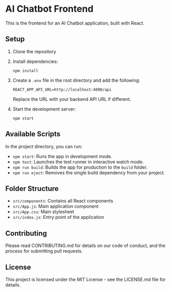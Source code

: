 # AI Chatbot Frontend

This is the frontend for an AI Chatbot application, built with React.

## Setup

1. Clone the repository
2. Install dependencies:

   ```
   npm install
   ```

3. Create a `.env` file in the root directory and add the following:

   ```
   REACT_APP_API_URL=http://localhost:4000/api
   ```

   Replace the URL with your backend API URL if different.

4. Start the development server:

   ```
   npm start
   ```

## Available Scripts

In the project directory, you can run:

- `npm start`: Runs the app in development mode.
- `npm test`: Launches the test runner in interactive watch mode.
- `npm run build`: Builds the app for production to the `build` folder.
- `npm run eject`: Removes the single build dependency from your project.

## Folder Structure

- `src/components`: Contains all React components
- `src/App.js`: Main application component
- `src/App.css`: Main stylesheet
- `src/index.js`: Entry point of the application

## Contributing

Please read CONTRIBUTING.md for details on our code of conduct, and the process for submitting pull requests.

## License

This project is licensed under the MIT License - see the LICENSE.md file for details.